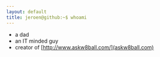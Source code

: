 ```yaml
---
layout: default
title: jeroen@github:~$ whoami
---
```

* a dad
* an IT minded guy
* creator of [http://www.askw8ball.com/](askw8ball.com)
